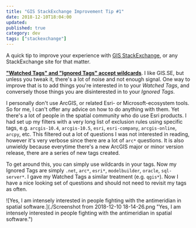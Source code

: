 ```yaml
---
title: "GIS StackExchange Improvement Tip #1"
date: 2018-12-10T18:04:00
updated:
published: true
category: dev
tags: ["stackexchange"]
---
```


A quick tip to improve your experience with [GIS StackExchange](https://gis.stackexchange.com/), or any StackExchange site for that matter.

[**"Watched Tags" and "Ignored Tags" accept wildcards**](https://meta.stackexchange.com/questions/32919/ignore-tags-using-wild-card). I like GIS.SE, but unless you tweak it, there's a lot of noise and not enough signal. One way to improve that is to add things you're interested in to your *Watched Tags*, and conversely those things you are disinterested in to your *Ignored Tags*.

I personally don't use ArcGIS, or related Esri- or Microsoft-ecosystem tools. So for me, I can't offer any advice on how to do anything with them. Yet there's a lot of people in the spatial community who do use Esri products. I had set up my filters with a very long list of exclusion rules using specific tags, e.g. `arcgis-10.4`, `arcgis-10.5`, `esri`, `esri-company`, `arcgis-online`, `arcpy`, etc. This filtered out a lot of questions I was not interested in reading, however it's very verbose since there are a lot of `arc*` questions. It is also unwieldy because everytime there's a new ArcGIS major or minor version release, there are a series of new tags created.

To get around this, you can simply use wildcards in your tags. Now my Ignored Tags are simply `.net`, `arc*`, `esri*`, `modelbuilder`, `oracle`, `sql-server*`. I gave my Watched Tags a similar treatment (e.g. `qgis*`). Now I have a nice looking set of questions and should not need to revisit my tags as often.

![Yes, I am intensely interested in people fighting with the antimeridian in spatial software.](./Screenshot from 2018-12-10 18-14-26.png "Yes, I am intensely interested in people fighting with the antimeridian in spatial software.")
